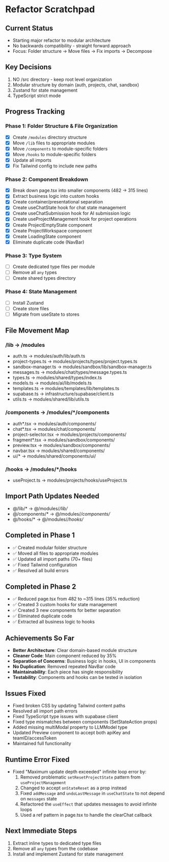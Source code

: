 # Refactor Scratchpad

## Current Status
- Starting major refactor to modular architecture
- No backwards compatibility - straight forward approach
- Focus: Folder structure → Move files → Fix imports → Decompose

## Key Decisions
1. NO /src directory - keep root level organization
2. Modular structure by domain (auth, projects, chat, sandbox)
3. Zustand for state management
4. TypeScript strict mode

## Progress Tracking

### Phase 1: Folder Structure & File Organization
- [x] Create `/modules` directory structure
- [x] Move `/lib` files to appropriate modules
- [x] Move `/components` to module-specific folders
- [x] Move `/hooks` to module-specific folders
- [x] Update all imports
- [x] Fix Tailwind config to include new paths

### Phase 2: Component Breakdown
- [x] Break down page.tsx into smaller components (482 → 315 lines)
- [x] Extract business logic into custom hooks
- [x] Create container/presentational separation
- [x] Create useChatState hook for chat state management
- [x] Create useChatSubmission hook for AI submission logic
- [x] Create useProjectManagement hook for project operations
- [x] Create ProjectEmptyState component
- [x] Create ProjectWorkspace component
- [x] Create LoadingState component
- [x] Eliminate duplicate code (NavBar)

### Phase 3: Type System
- [ ] Create dedicated type files per module
- [ ] Remove all `any` types
- [ ] Create shared types directory

### Phase 4: State Management
- [ ] Install Zustand
- [ ] Create store files
- [ ] Migrate from useState to stores

## File Movement Map

### /lib → /modules
- auth.ts → modules/auth/lib/auth.ts
- project-types.ts → modules/projects/types/project.types.ts
- sandbox-manager.ts → modules/sandbox/lib/sandbox-manager.ts
- messages.ts → modules/chat/types/message.types.ts
- types.ts → modules/shared/types/index.ts
- models.ts → modules/ai/lib/models.ts
- templates.ts → modules/templates/lib/templates.ts
- supabase.ts → infrastructure/supabase/client.ts
- utils.ts → modules/shared/lib/utils.ts

### /components → /modules/*/components
- auth*.tsx → modules/auth/components/
- chat*.tsx → modules/chat/components/
- project-selector.tsx → modules/projects/components/
- fragment*.tsx → modules/sandbox/components/
- preview.tsx → modules/sandbox/components/
- navbar.tsx → modules/shared/components/
- ui/* → modules/shared/components/ui/

### /hooks → /modules/*/hooks
- useProject.ts → modules/projects/hooks/useProject.ts

## Import Path Updates Needed
- @/lib/* → @/modules/*/lib/*
- @/components/* → @/modules/*/components/*
- @/hooks/* → @/modules/*/hooks/*

## Completed in Phase 1
- ✅ Created modular folder structure
- ✅ Moved all files to appropriate modules
- ✅ Updated all import paths (70+ files)
- ✅ Fixed Tailwind configuration
- ✅ Resolved all build errors

## Completed in Phase 2
- ✅ Reduced page.tsx from 482 to ~315 lines (35% reduction)
- ✅ Created 3 custom hooks for state management
- ✅ Created 3 new components for better separation
- ✅ Eliminated duplicate code
- ✅ Extracted all business logic to hooks

## Achievements So Far
- **Better Architecture**: Clear domain-based module structure
- **Cleaner Code**: Main component reduced by 35%
- **Separation of Concerns**: Business logic in hooks, UI in components
- **No Duplication**: Removed repeated NavBar code
- **Maintainability**: Each piece has single responsibility
- **Testability**: Components and hooks can be tested in isolation

## Issues Fixed
- Fixed broken CSS by updating Tailwind content paths
- Resolved all import path errors
- Fixed TypeScript type issues with supabase client
- Fixed type mismatches between components (SetStateAction props)
- Added missing multiModal property to LLMModel type
- Updated Preview component to accept both apiKey and teamID/accessToken
- Maintained full functionality

## Runtime Error Fixed
- Fixed "Maximum update depth exceeded" infinite loop error by:
  1. Removed problematic `setResetProjectState` pattern from `useProjectManagement` 
  2. Changed to accept `onStateReset` as a prop instead
  3. Fixed `addMessage` and `undoLastMessage` in `useChatState` to not depend on `messages` state
  4. Refactored the `useEffect` that updates messages to avoid infinite loops
  5. Used a ref pattern in page.tsx to handle the clearChat callback

## Next Immediate Steps
1. Extract inline types to dedicated type files
2. Remove all `any` types from the codebase
3. Install and implement Zustand for state management